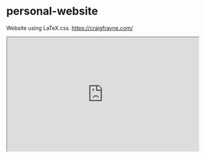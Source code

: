 # personal-website
Website using LaTeX.css.
https://craigfrayne.com/

<iframe
  src="https://craigfrayne.com/"
  style="width:100%; height:300px;"
></iframe>
